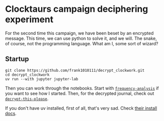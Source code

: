 # Clocktaurs campaign deciphering experiment

For the second time this campaign, we have been beset by an encrypted message. This time, we can use python to solve it, and we will. The snake, of course, not the programming language. What am I, some sort of wizard?

## Startup

```
git clone https://github.com/frank1010111/decrypt_clockwork.git
cd decrypt_clockwork
uv run --with jupyter jupyter-lab
```

Then you can work through the notebooks. Start with [`frequency-analysis`](frequency-analyis.ipynb) if you want to see how I started. Then, for the decrypted journal, check out [`decrypt-this-please`](decrypt-this-please.ipynb).

If you don't have uv installed, first of all, that's very sad. Check [their install docs](https://docs.astral.sh/uv/getting-started/installation/).